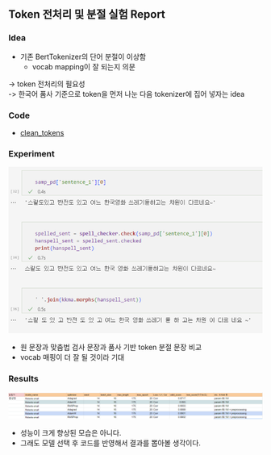 ## Token 전처리 및 분절 실험 Report

### Idea

- 기존 BertTokenizer의 단어 분절이 이상함
    - vocab mapping이 잘 되는지 의문   

-> token 전처리의 필요성   
-> 한국어 품사 기준으로 token을 먼저 나눈 다음 tokenizer에 집어 넣자는 idea

### Code
- [clean_tokens](../codes/tokenizer_plus.ipynb)


### Experiment

![tokenizer preprocess](../../../src/tokenzier_preprocess.png)

- 원 문장과 맞춤법 검사 문장과 품사 기반 token 분절 문장 비교
- vocab 매핑이 더 잘 될 것이라 기대

### Results
![preprocess Results](../../../src/prepro_.png)

- 성능이 크게 향상된 모습은 아니다.
- 그래도 모델 선택 후 코드를 반영해서 결과를 뽑아볼 생각이다.
